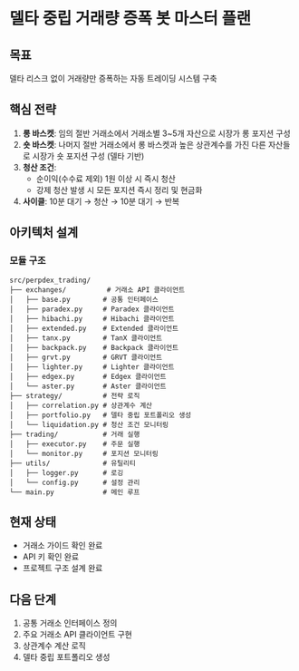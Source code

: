 # 델타 중립 거래량 증폭 봇 마스터 플랜

## 목표
델타 리스크 없이 거래량만 증폭하는 자동 트레이딩 시스템 구축

## 핵심 전략
1. **롱 바스켓**: 임의 절반 거래소에서 거래소별 3~5개 자산으로 시장가 롱 포지션 구성
2. **숏 바스켓**: 나머지 절반 거래소에서 롱 바스켓과 높은 상관계수를 가진 다른 자산들로 시장가 숏 포지션 구성 (델타 기반)
3. **청산 조건**:
   - 순이익(수수료 제외) 1원 이상 시 즉시 청산
   - 강제 청산 발생 시 모든 포지션 즉시 정리 및 현금화
4. **사이클**: 10분 대기 → 청산 → 10분 대기 → 반복

## 아키텍처 설계

### 모듈 구조
```
src/perpdex_trading/
├── exchanges/          # 거래소 API 클라이언트
│   ├── base.py        # 공통 인터페이스
│   ├── paradex.py     # Paradex 클라이언트
│   ├── hibachi.py     # Hibachi 클라이언트
│   ├── extended.py    # Extended 클라이언트
│   ├── tanx.py        # TanX 클라이언트
│   ├── backpack.py    # Backpack 클라이언트
│   ├── grvt.py        # GRVT 클라이언트
│   ├── lighter.py     # Lighter 클라이언트
│   ├── edgex.py       # Edgex 클라이언트
│   └── aster.py       # Aster 클라이언트
├── strategy/          # 전략 로직
│   ├── correlation.py # 상관계수 계산
│   ├── portfolio.py   # 델타 중립 포트폴리오 생성
│   └── liquidation.py # 청산 조건 모니터링
├── trading/           # 거래 실행
│   ├── executor.py    # 주문 실행
│   └── monitor.py     # 포지션 모니터링
├── utils/             # 유틸리티
│   ├── logger.py      # 로깅
│   └── config.py      # 설정 관리
└── main.py            # 메인 루프
```

## 현재 상태
- 거래소 가이드 확인 완료
- API 키 확인 완료
- 프로젝트 구조 설계 완료

## 다음 단계
1. 공통 거래소 인터페이스 정의
2. 주요 거래소 API 클라이언트 구현
3. 상관계수 계산 로직
4. 델타 중립 포트폴리오 생성
